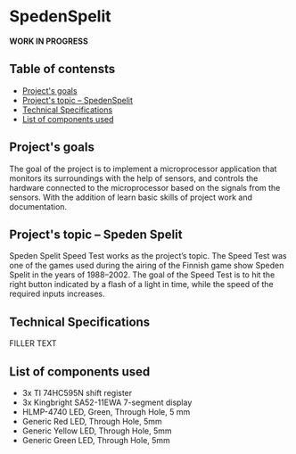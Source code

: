 # SpedenSpelit

**WORK IN PROGRESS**

## Table of contensts

- [Project's goals](#Project's-goals)
- [Project's topic – SpedenSpelit](#Project's-topic--Speden-Spelit)
- [Technical Specifications](#Technical-Specifications)
- [List of components used](#List-of-components-used)

## Project's goals

The goal of the project is to implement a microprocessor application that monitors its surroundings with the help of sensors, and controls the hardware connected to the microprocessor based on the signals from the sensors. With the addition of learn basic skills of project work and documentation.

## Project's topic – Speden Spelit

Speden Spelit Speed Test works as the project’s topic. The Speed Test was one of the games used during the airing of the Finnish game show Speden Spelit in the years of 1988–2002. The goal of the Speed Test is to hit the right button indicated by a flash of a light in time, while the speed of the required inputs increases.

## Technical Specifications

FILLER TEXT


## List of components used

- 3x TI 74HC595N shift register
- 3x Kingbright SA52-11EWA 7-segment display
- HLMP-4740 LED, Green, Through Hole, 5 mm
- Generic Red LED, Through Hole, 5mm
- Generic Yellow LED, Through Hole, 5mm
- Generic Green LED, Through Hole, 5mm
